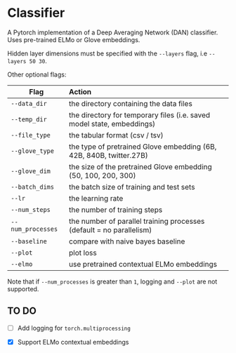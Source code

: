 # Classifier

A Pytorch implementation of a Deep Averaging Network (DAN) classifier. Uses pre-trained ELMo or Glove embeddings. 

Hidden layer dimensions must be specified with the `--layers` flag, i.e `--layers 50 30`.

Other optional flags:

| Flag              | Action                                                                 |
| ------------------|:-----------------------------------------------------------------------|
| `--data_dir`      | the directory containing the data files                                |
| `--temp_dir`      | the directory for temporary files (i.e. saved model state, embeddings) |
| `--file_type`     | the tabular format (csv / tsv)                                         |
| `--glove_type`    | the type of pretrained Glove embedding (6B, 42B, 840B, twitter.27B)    |
| `--glove_dim`     | the size of the pretrained Glove embedding (50, 100, 200, 300)         |
| `--batch_dims`    | the batch size of training and test sets                               |
| `--lr`            | the learning rate                                                      |
| `--num_steps`     | the number of training steps                                           |
| `--num_processes` | the number of parallel training processes (default = no parallelism)   |
| `--baseline`      | compare with naive bayes baseline                                      |
| `--plot`          | plot loss                                                              |
| `--elmo`          | use pretrained contextual ELMo embeddings                              |

Note that if `--num_processes` is greater than `1`, logging and `--plot` are not supported.

## TO DO

- [ ] Add logging for `torch.multiprocessing`
- [x] Support ELMo contextual embeddings






